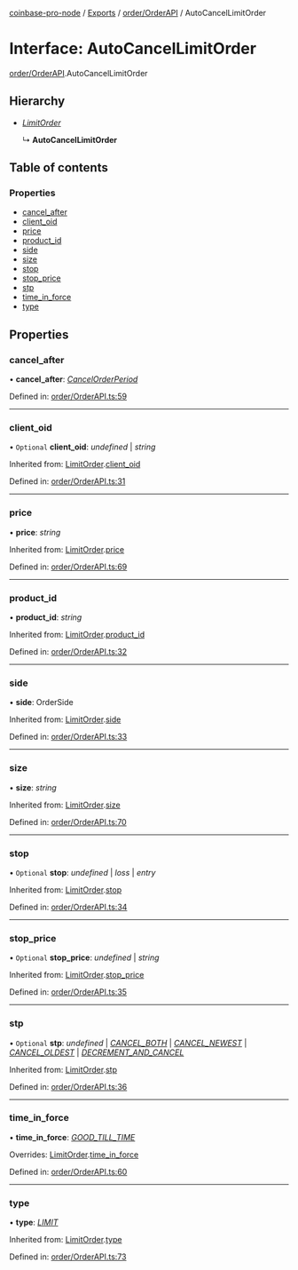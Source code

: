 [coinbase-pro-node](../../README.md) / [Exports](../../modules.md) / [order/OrderAPI](../../modules/order_orderapi.md) / AutoCancelLimitOrder

# Interface: AutoCancelLimitOrder

[order/OrderAPI](../../modules/order_orderapi.md).AutoCancelLimitOrder

## Hierarchy

- [_LimitOrder_](orderapi.limitorder.md)

  ↳ **AutoCancelLimitOrder**

## Table of contents

### Properties

- [cancel_after](orderapi.autocancellimitorder.md#cancel_after)
- [client_oid](orderapi.autocancellimitorder.md#client_oid)
- [price](orderapi.autocancellimitorder.md#price)
- [product_id](orderapi.autocancellimitorder.md#product_id)
- [side](orderapi.autocancellimitorder.md#side)
- [size](orderapi.autocancellimitorder.md#size)
- [stop](orderapi.autocancellimitorder.md#stop)
- [stop_price](orderapi.autocancellimitorder.md#stop_price)
- [stp](orderapi.autocancellimitorder.md#stp)
- [time_in_force](orderapi.autocancellimitorder.md#time_in_force)
- [type](orderapi.autocancellimitorder.md#type)

## Properties

### cancel_after

• **cancel_after**: [_CancelOrderPeriod_](../../enums/order/orderapi.cancelorderperiod.md)

Defined in: [order/OrderAPI.ts:59](https://github.com/bennycode/coinbase-pro-node/blob/aa07e6d/src/order/OrderAPI.ts#L59)

---

### client_oid

• `Optional` **client_oid**: _undefined_ \| _string_

Inherited from: [LimitOrder](orderapi.limitorder.md).[client_oid](orderapi.limitorder.md#client_oid)

Defined in: [order/OrderAPI.ts:31](https://github.com/bennycode/coinbase-pro-node/blob/aa07e6d/src/order/OrderAPI.ts#L31)

---

### price

• **price**: _string_

Inherited from: [LimitOrder](orderapi.limitorder.md).[price](orderapi.limitorder.md#price)

Defined in: [order/OrderAPI.ts:69](https://github.com/bennycode/coinbase-pro-node/blob/aa07e6d/src/order/OrderAPI.ts#L69)

---

### product_id

• **product_id**: _string_

Inherited from: [LimitOrder](orderapi.limitorder.md).[product_id](orderapi.limitorder.md#product_id)

Defined in: [order/OrderAPI.ts:32](https://github.com/bennycode/coinbase-pro-node/blob/aa07e6d/src/order/OrderAPI.ts#L32)

---

### side

• **side**: OrderSide

Inherited from: [LimitOrder](orderapi.limitorder.md).[side](orderapi.limitorder.md#side)

Defined in: [order/OrderAPI.ts:33](https://github.com/bennycode/coinbase-pro-node/blob/aa07e6d/src/order/OrderAPI.ts#L33)

---

### size

• **size**: _string_

Inherited from: [LimitOrder](orderapi.limitorder.md).[size](orderapi.limitorder.md#size)

Defined in: [order/OrderAPI.ts:70](https://github.com/bennycode/coinbase-pro-node/blob/aa07e6d/src/order/OrderAPI.ts#L70)

---

### stop

• `Optional` **stop**: _undefined_ \| _loss_ \| _entry_

Inherited from: [LimitOrder](orderapi.limitorder.md).[stop](orderapi.limitorder.md#stop)

Defined in: [order/OrderAPI.ts:34](https://github.com/bennycode/coinbase-pro-node/blob/aa07e6d/src/order/OrderAPI.ts#L34)

---

### stop_price

• `Optional` **stop_price**: _undefined_ \| _string_

Inherited from: [LimitOrder](orderapi.limitorder.md).[stop_price](orderapi.limitorder.md#stop_price)

Defined in: [order/OrderAPI.ts:35](https://github.com/bennycode/coinbase-pro-node/blob/aa07e6d/src/order/OrderAPI.ts#L35)

---

### stp

• `Optional` **stp**: _undefined_ \| [_CANCEL_BOTH_](../../enums/order/orderapi.selftradeprevention.md#cancel_both) \| [_CANCEL_NEWEST_](../../enums/order/orderapi.selftradeprevention.md#cancel_newest) \| [_CANCEL_OLDEST_](../../enums/order/orderapi.selftradeprevention.md#cancel_oldest) \| [_DECREMENT_AND_CANCEL_](../../enums/order/orderapi.selftradeprevention.md#decrement_and_cancel)

Inherited from: [LimitOrder](orderapi.limitorder.md).[stp](orderapi.limitorder.md#stp)

Defined in: [order/OrderAPI.ts:36](https://github.com/bennycode/coinbase-pro-node/blob/aa07e6d/src/order/OrderAPI.ts#L36)

---

### time_in_force

• **time_in_force**: [_GOOD_TILL_TIME_](../../enums/order/orderapi.timeinforce.md#good_till_time)

Overrides: [LimitOrder](orderapi.limitorder.md).[time_in_force](orderapi.limitorder.md#time_in_force)

Defined in: [order/OrderAPI.ts:60](https://github.com/bennycode/coinbase-pro-node/blob/aa07e6d/src/order/OrderAPI.ts#L60)

---

### type

• **type**: [_LIMIT_](../../enums/order/orderapi.ordertype.md#limit)

Inherited from: [LimitOrder](orderapi.limitorder.md).[type](orderapi.limitorder.md#type)

Defined in: [order/OrderAPI.ts:73](https://github.com/bennycode/coinbase-pro-node/blob/aa07e6d/src/order/OrderAPI.ts#L73)

